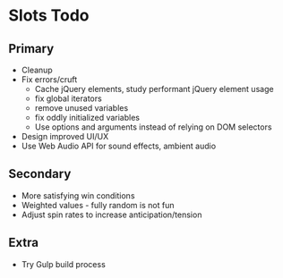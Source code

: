 # Slots Todo

## Primary

* Cleanup
* Fix errors/cruft
  * Cache jQuery elements, study performant jQuery element usage
  * fix global iterators
  * remove unused variables
  * fix oddly initialized variables
  * Use options and arguments instead of relying on DOM selectors
* Design improved UI/UX
* Use Web Audio API for sound effects, ambient audio

## Secondary

* More satisfying win conditions
* Weighted values - fully random is not fun
* Adjust spin rates to increase anticipation/tension

## Extra

* Try Gulp build process
